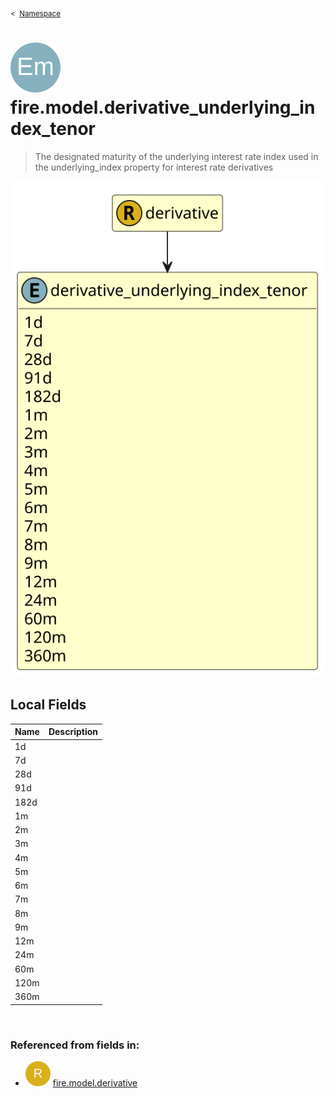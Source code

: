 <sub>&lt;&nbsp; [Namespace](index.md)</sub>
# <img src='images/enumType-lg.svg'/> fire.model.derivative_underlying_index_tenor
>  
>The designated maturity of the underlying interest rate index used in the underlying_index property for interest rate derivatives
> 
<img src='images/fire.model.derivative_underlying_index_tenor.svg'/>


## Local Fields


| Name        | Description |
| ----------- | ----------- |
| 1d |   |
| 7d |   |
| 28d |   |
| 91d |   |
| 182d |   |
| 1m |   |
| 2m |   |
| 3m |   |
| 4m |   |
| 5m |   |
| 6m |   |
| 7m |   |
| 8m |   |
| 9m |   |
| 12m |   |
| 24m |   |
| 60m |   |
| 120m |   |
| 360m |   |

<br/>

### Referenced from fields in:
- <img src='images/recordType.svg'/> [fire.model.derivative](UDT-fire.model.derivative.md)
